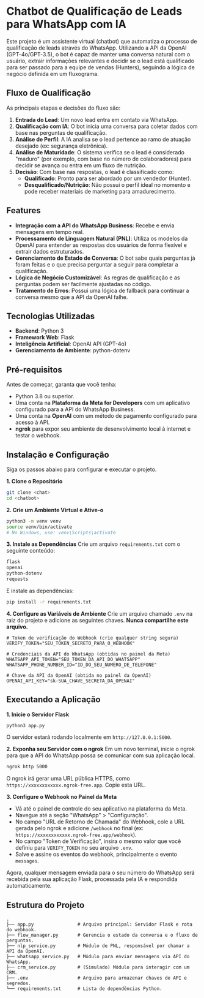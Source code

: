 # Chatbot de Qualificação de Leads para WhatsApp com IA

Este projeto é um assistente virtual (chatbot) que automatiza o processo de qualificação de leads através do WhatsApp. Utilizando a API da OpenAI (GPT-4o/GPT-3.5), o bot é capaz de manter uma conversa natural com o usuário, extrair informações relevantes e decidir se o lead está qualificado para ser passado para a equipe de vendas (Hunters), seguindo a lógica de negócio definida em um fluxograma.

## Fluxo de Qualificação

As principais etapas e decisões do fluxo são:

1.  **Entrada do Lead**: Um novo lead entra em contato via WhatsApp.
2.  **Qualificação com IA**: O bot inicia uma conversa para coletar dados com base nas perguntas de qualificação.
3.  **Análise de Perfil**: A IA analisa se o lead pertence ao ramo de atuação desejado (ex: segurança eletrônica).
4.  **Análise de Maturidade**: O sistema verifica se o lead é considerado "maduro" (por exemplo, com base no número de colaboradores) para decidir se avança ou entra em um fluxo de nutrição.
5.  **Decisão**: Com base nas respostas, o lead é classificado como:
      * **Qualificado**: Pronto para ser abordado por um vendedor (Hunter).
      * **Desqualificado/Nutrição**: Não possui o perfil ideal no momento e pode receber materiais de marketing para amadurecimento.

## Features

  * **Integração com a API do WhatsApp Business**: Recebe e envia mensagens em tempo real.
  * **Processamento de Linguagem Natural (PNL)**: Utiliza os modelos da OpenAI para entender as respostas dos usuários de forma flexível e extrair dados estruturados.
  * **Gerenciamento de Estado de Conversa**: O bot sabe quais perguntas já foram feitas e o que precisa perguntar a seguir para completar a qualificação.
  * **Lógica de Negócio Customizável**: As regras de qualificação e as perguntas podem ser facilmente ajustadas no código.
  * **Tratamento de Erros**: Possui uma lógica de fallback para continuar a conversa mesmo que a API da OpenAI falhe.

## Tecnologias Utilizadas

  * **Backend**: Python 3
  * **Framework Web**: Flask
  * **Inteligência Artificial**: OpenAI API (GPT-4o)
  * **Gerenciamento de Ambiente**: python-dotenv

## Pré-requisitos

Antes de começar, garanta que você tenha:

  * Python 3.8 ou superior.
  * Uma conta na **Plataforma da Meta for Developers** com um aplicativo configurado para a API do WhatsApp Business.
  * Uma conta na **OpenAI** com um método de pagamento configurado para acesso à API.
  * **ngrok** para expor seu ambiente de desenvolvimento local à internet e testar o webhook.

## Instalação e Configuração

Siga os passos abaixo para configurar e executar o projeto.

**1. Clone o Repositório**

```bash
git clone <chat>
cd <chatbot>
```

**2. Crie um Ambiente Virtual e Ative-o**

```bash
python3 -m venv venv
source venv/bin/activate
# No Windows, use: venv\Scripts\activate
```

**3. Instale as Dependências**
Crie um arquivo `requirements.txt` com o seguinte conteúdo:

```txt
flask
openai
python-dotenv
requests
```

E instale as dependências:

```bash
pip install -r requirements.txt
```

**4. Configure as Variáveis de Ambiente**
Crie um arquivo chamado `.env` na raiz do projeto e adicione as seguintes chaves. **Nunca compartilhe este arquivo.**

```env
# Token de verificação do Webhook (crie qualquer string segura)
VERIFY_TOKEN="SEU_TOKEN_SECRETO_PARA_O_WEBHOOK"

# Credenciais da API do WhatsApp (obtidas no painel da Meta)
WHATSAPP_API_TOKEN="SEU_TOKEN_DA_API_DO_WHATSAPP"
WHATSAPP_PHONE_NUMBER_ID="ID_DO_SEU_NUMERO_DE_TELEFONE"

# Chave da API da OpenAI (obtida no painel da OpenAI)
OPENAI_API_KEY="sk-SUA_CHAVE_SECRETA_DA_OPENAI"
```

## Executando a Aplicação

**1. Inicie o Servidor Flask**

```bash
python3 app.py
```

O servidor estará rodando localmente em `http://127.0.0.1:5000`.

**2. Exponha seu Servidor com o ngrok**
Em um novo terminal, inicie o ngrok para que a API do WhatsApp possa se comunicar com sua aplicação local.

```bash
ngrok http 5000
```

O ngrok irá gerar uma URL pública HTTPS, como `https://xxxxxxxxxxxx.ngrok-free.app`. Copie esta URL.

**3. Configure o Webhook no Painel da Meta**

  - Vá até o painel de controle do seu aplicativo na plataforma da Meta.
  - Navegue até a seção "WhatsApp" \> "Configuração".
  - No campo "URL de Retorno de Chamada" do Webhook, cole a URL gerada pelo ngrok e adicione `/webhook` no final (ex: `https://xxxxxxxxxxxx.ngrok-free.app/webhook`).
  - No campo "Token de Verificação", insira o mesmo valor que você definiu para `VERIFY_TOKEN` no seu arquivo `.env`.
  - Salve e assine os eventos do webhook, principalmente o evento `messages`.

Agora, qualquer mensagem enviada para o seu número do WhatsApp será recebida pela sua aplicação Flask, processada pela IA e respondida automaticamente.

## Estrutura do Projeto

```
.
├── app.py                # Arquivo principal: Servidor Flask e rota do webhook.
├── flow_manager.py       # Gerencia o estado da conversa e o fluxo de perguntas.
├── nlp_service.py        # Módulo de PNL, responsável por chamar a API da OpenAI.
├── whatsapp_service.py   # Módulo para enviar mensagens via API do WhatsApp.
├── crm_service.py        # (Simulado) Módulo para interagir com um CRM.
├── .env                  # Arquivo para armazenar chaves de API e segredos.
└── requirements.txt      # Lista de dependências Python.
```
